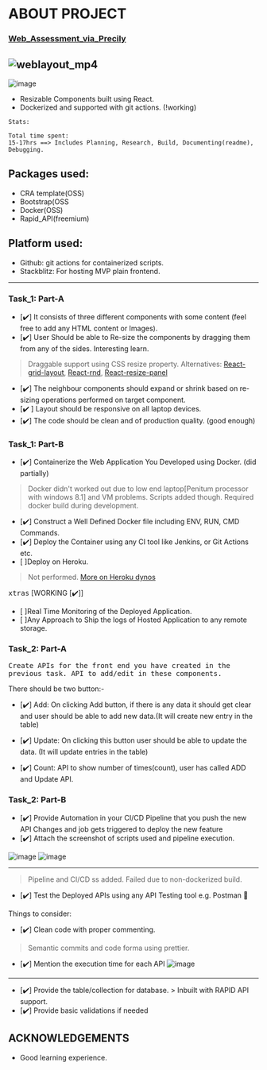 # ABOUT PROJECT

### [Web_Assessment_via_Precily](https://precily.com/)

![weblayout_mp4](https://user-images.githubusercontent.com/68610608/184124317-159a8850-834c-4836-a2d0-0af559e97c58.gif)
---
![image](https://user-images.githubusercontent.com/68610608/184123127-9a3c89c2-1b2e-4b6c-8666-566329c6c0e9.png)



- Resizable Components built using React. 
- Dockerized and supported with git actions. (!working)

```
Stats:

Total time spent: 
15-17hrs ==> Includes Planning, Research, Build, Documenting(readme), Debugging.

```

## Packages used:
- CRA template(OSS)
- Bootstrap(OSS
- Docker(OSS)
- Rapid_API(freemium)

## Platform used:
- Github: git actions for containerized scripts.
- Stackblitz: For hosting MVP plain frontend.
---

### Task_1: Part-A

- [✔️] It consists of three different components with some content (feel free to add any HTML content or Images).  
- [✔️] User Should be able to Re-size the components by dragging them from any of the sides.   Interesting learn.
> Draggable support using CSS resize property. 
Alternatives: [React-grid-layout](https://www.npmjs.com/package/react-grid-layout), [React-rnd](https://bokuweb.github.io/react-rnd/stories/?path=/story/bare--bare), [React-resize-panel](https://www.npmjs.com/package/react-resize-panel)
- [✔️] The neighbour components should expand or shrink based on re-sizing operations performed on target component.   
- [✔️ ] Layout should be responsive on all laptop devices.
- [✔️]  The code should be clean and of production quality. (good enough) 


### Task_1: Part-B

- [✔️] Containerize the Web Application You Developed using Docker. (did partially)
> Docker didn't worked out due to low end laptop[Penitum processor with windows 8.1] and VM problems. Scripts added though. Required docker build during development.
- [✔️] Construct a Well Defined Docker file including ENV, RUN, CMD Commands.  
- [✔️] Deploy the Container using any CI tool like Jenkins, or Git Actions etc.  
- [ ]Deploy on Heroku.
> Not performed. [More on Heroku dynos](https://www.heroku.com/dynos) 

<samp>xtras</samp> [WORKING [✔️]]
- [ ]Real Time Monitoring of the Deployed Application.
- [ ]Any Approach to Ship the logs of Hosted Application to any remote storage.


### Task_2: Part-A

<samp>Create APIs for the front end you have created in the previous task. API to add/edit in these components.<samp>


There should be two button:-
- [✔️] Add: On clicking Add button, if there is any data it should get clear and
user should be able to add new data.(It will create new entry in the table)

- [✔️] Update: On clicking this button user should be able to update the data.
(It will update entries in the table)

- [✔️] Count: API to show number of times(count), user has called ADD and
Update API.


### Task_2: Part-B

- [✔️] Provide Automation in your CI/CD Pipeline that you push the new API Changes and job gets triggered to deploy the new feature
- [✔️] Attach the screenshot of scripts used and pipeline execution.

![image](https://user-images.githubusercontent.com/68610608/184121866-9059686b-96df-4720-97ac-ef33e895a9a5.png)
![image](https://user-images.githubusercontent.com/68610608/184122312-7a73187f-8496-45f6-b4f3-44a158547fda.png)

---
>Pipeline and CI/CD ss added. Failed due to non-dockerized build.

- [✔️]  Test the Deployed APIs using any API Testing tool e.g. Postman

<!-- 
https://docs.docker.com/ci-cd/github-actions/ -->

Things to consider:

- [✔️] Clean code with proper commenting.
> Semantic commits and code forma using prettier.
- [✔️] Mention the execution time for each API
![image](https://user-images.githubusercontent.com/68610608/184121244-13b6c945-2796-4a6c-a913-5a40fb636c37.png)
---

- [✔️] Provide the table/collection for database. > Inbuilt with RAPID API support.
- [✔️] Provide basic validations if needed

## ACKNOWLEDGEMENTS
- Good learning experience.
